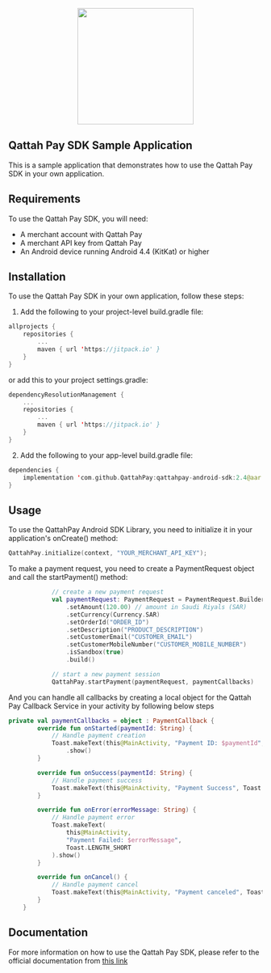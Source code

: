 <p align="center">
    <img src="https://random-bucket.fra1.cdn.digitaloceanspaces.com/images/logo_en.svg"
        height="230">
        
</p>

## Qattah Pay SDK Sample Application

This is a sample application that demonstrates how to use the Qattah Pay SDK in your own application.

## Requirements

To use the Qattah Pay SDK, you will need:

- A merchant account with Qattah Pay
- A merchant API key from Qattah Pay
- An Android device running Android 4.4 (KitKat) or higher

## Installation

To use the Qattah Pay SDK in your own application, follow these steps:

1. Add the following to your project-level build.gradle file:

```kotlin
allprojects {
    repositories {
        ...
        maven { url 'https://jitpack.io' }
    }
}
```

or add this to your project settings.gradle:
```kotlin
dependencyResolutionManagement {
    ...
    repositories {
        ...
        maven { url 'https://jitpack.io' }
    }
}

```

2. Add the following to your app-level build.gradle file:

```kotlin
dependencies {
    implementation 'com.github.QattahPay:qattahpay-android-sdk:2.4@aar'
}

```

## Usage

To use the QattahPay Android SDK Library, you need to initialize it in your application's onCreate() method:

```kotlin
QattahPay.initialize(context, "YOUR_MERCHANT_API_KEY");

```

To make a payment request, you need to create a PaymentRequest object and call the startPayment() method:

```kotlin
            // create a new payment request
            val paymentRequest: PaymentRequest = PaymentRequest.Builder()
                .setAmount(120.00) // amount in Saudi Riyals (SAR)
                .setCurrency(Currency.SAR)
                .setOrderId("ORDER_ID")
                .setDescription("PRODUCT_DESCRIPTION")
                .setCustomerEmail("CUSTOMER_EMAIL")
                .setCustomerMobileNumber("CUSTOMER_MOBILE_NUMBER")
                .isSandbox(true)
                .build()

            // start a new payment session
            QattahPay.startPayment(paymentRequest, paymentCallbacks)

```

And you can handle all callbacks by creating a local object for the Qattah Pay Callback Service in your activity by following below steps

```kotlin
private val paymentCallbacks = object : PaymentCallback {
        override fun onStarted(paymentId: String) {
            // Handle payment creation
            Toast.makeText(this@MainActivity, "Payment ID: $paymentId", Toast.LENGTH_SHORT)
                .show()
        }

        override fun onSuccess(paymentId: String) {
            // Handle payment success
            Toast.makeText(this@MainActivity, "Payment Success", Toast.LENGTH_SHORT).show()
        }

        override fun onError(errorMessage: String) {
            // Handle payment error
            Toast.makeText(
                this@MainActivity,
                "Payment Failed: $errorMessage",
                Toast.LENGTH_SHORT
            ).show()
        }

        override fun onCancel() {
            // Handle payment cancel
            Toast.makeText(this@MainActivity, "Payment canceled", Toast.LENGTH_LONG).show()
        }
    }
```

## Documentation

For more information on how to use the Qattah Pay SDK, please refer to the official documentation from [this link](https://api-docs.qattahpay.sa/qattah-payment-public-api-documentation/)
